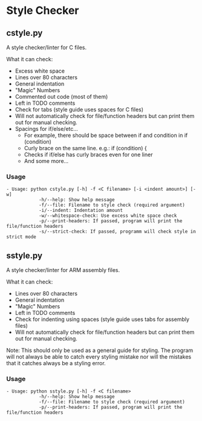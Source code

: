 # Style Checker
## cstyle.py
A style checker/linter for C files.

What it can check:

- Excess white space
- Lines over 80 characters
- General indentation
- "Magic" Numbers
- Commented out code (most of them)
- Left in TODO comments
- Check for tabs (style guide uses spaces for C files)
- Will not automatically check for file/function headers but can
print them out for manual checking.
- Spacings for if/else/etc...
  - For example, there should be space between if and condition in if (condition)
  - Curly brace on the same line. e.g.: if (condition) {
  - Checks if if/else has curly braces even for one liner
  - And some more...

### Usage

    - Usage: python cstyle.py [-h] -f <C filename> [-i <indent amount>] [-w]
                -h/--help: Show help message
                -f/--file: Filename to style check (required argument)
                -i/--indent: Indentation amount
                -w/--whitespace-check: Use excess white space check
                -p/--print-headers: If passed, program will print the file/function headers
                -s/--strict-check: If passed, programm will check style in strict mode
    
## sstyle.py
A style checker/linter for ARM assembly files.

What it can check:

- Lines over 80 characters
- General indentation
- "Magic" Numbers
- Left in TODO comments
- Check for indenting using spaces (style guide uses tabs for assembly files)
- Will not automatically check for file/function headers but can
print them out for manual checking.
    
Note: This should only be used as a general guide for styling. The program
will not always be able to catch every styling mistake nor will the
mistakes that it catches always be a styling error.
    
### Usage

    - Usage: python sstyle.py [-h] -f <C filename>
                -h/--help: Show help message
                -f/--file: Filename to style check (required argument)
                -p/--print-headers: If passed, program will print the file/function headers